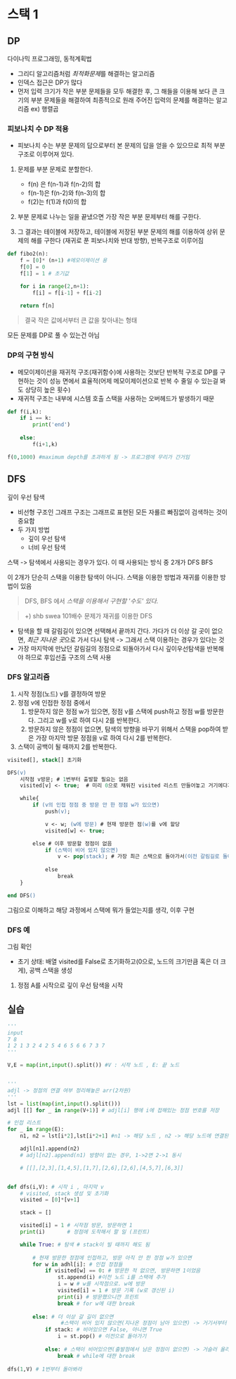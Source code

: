 # 스택 1

## DP

다이나믹 프로그래밍, 동적계획법

- 그리디 알고리즘처럼 *최적화문제*를 해결하는 알고리즘
- 인덱스 접근은 DP가 많다
- 먼저 입력 크기가 작은 부분 문제들을 모두 해결한 후, 그 해들을 이용해 보다 큰 크기의 부분 문제들을 해결하여 최종적으로 원래 주어진 입력의 문제를 해결하는 알고리즘 ex) 행렬곱

### 피보나치 수 DP 적용

- 피보나치 수는 부분 문제의 답으로부터 본 문제의 답을 얻을 수 있으므로 최적 부분 구조로 이루어져 있다.

1) 문제를 부분 문제로 분할한다.
    - f(n) 은 f(n-1)과 f(n-2)의 합
    - f(n-1)은 f(n-2)와 f(n-3)의 합
    - f(2)는 f(1)과 f(0)의 합

2) 부분 문제로 나누는 일을 끝냈으면 가장 작은 부분 문제부터 해를 구한다.
3) 그 결과는 테이블에 저장하고, 테이블에 저장된 부분 문제의 해를 이용하여 상위 문제의 해를 구한다 (재귀로 푼 피보나치와 반대 방향), 반복구조로 이루어짐

```py
def fibo2(n):
    f = [0]* (n+1) #메모이제이션 용
    f[0] = 0
    f[1] = 1 # 초기값

    for i in range(2,n+1):
        f[i] = f[i-1] + f[i-2]
    
    return f[n]
```

>결국 작은 값에서부터 큰 값을 찾아내는 형태

모든 문제를 DP로 풀 수 있는건 아님

### DP의 구현 방식

- 메모이제이션을 재귀적 구조(재귀함수)에 사용하는 것보단 반복적 구조로 DP를 구현하는 것이 성능 면에서 효율적(어제 메모이제이션으로 반복 수 줄일 수 있는걸 봐도 상당히 높은 횟수)
- 재귀적 구조는 내부에 시스템 호출 스택을 사용하는 오버헤드가 발생하기 때문

```py
def f(i,k):
    if i == k:
        print('end')
    
    else:
        f(i+1,k)

f(0,1000) #maximum depth를 초과하게 됨 -> 프로그램에 무리가 간거임
```

## DFS

깊이 우선 탐색

- 비선형 구조인 그래프 구조는 그래프로 표현된 모든 자룔르 빠짐없이 검색하는 것이 중요함
- 두 가지 방법
  - 깊이 우선 탐색
  - 너비 우선 탐색


스택 -> 탐색에서 사용되는 경우가 있다. 이 때 사용되는 방식 중 2개가 DFS BFS

이 2개가 단순히 스택을 이용한 탐색이 아니다. 스택을 이용한 방법과 재귀를 이용한 방법이 있음

> DFS, BFS 에서 *스택을 이용해서 구현할 '수도' 있다.*

> +) shb swea 101배수 문제가 재귀를 이용한 DFS

- 탐색을 할 때 갈림길이 있으면 선택해서 끝까지 간다. 가다가 더 이상 갈 곳이 없으면, *최근 지나온 곳*으로 가서 다시 탐색 -> 그래서 스택 이용하는 경우가 있다는 것
- 가장 마지막에 만났던 갈림길의 정점으로 되돌아가서 다시 깊이우선탐색을 반복해야 하므로 후입선출 구조의 스택 사용


### DFS 알고리즘

1) 시작 정점(노드) v를 결정하여 방문
2) 정점 v에 인접한 정점 중에서
   1) 방문하지 않은 정점 w가 있으면, 정점 v를 스택에 push하고 정점 w를 방문한다. 그리고 w를 v로 하여 다시 2를 반복한다.
   2) 방문하지 않은 정점이 없으면, 탐색의 방향을 바꾸기 위해서 스택을 pop하여 받은 가장 마지막 방문 정점을 v로 하여 다시 2를 반복한다.
3) 스택이 공백이 될 때까지 2를 반복한다.



``` ps
visited[], stack[] 초기화

DFS(v)
    시작점 v방문; # 1번부터 출발할 필요는 없음
    visited[v] <- true;  # 미리 0으로 채워진 visited 리스트 만들어놓고 거기에다가 v 집어넣으면 됨

    while{
        if (v의 인접 정점 중 방문 안 한 정점 w가 있으면)
            push(v);

            v <- w; (w에 방문) # 현재 방문한 점(w)를 v에 할당
            visited[w] <- true;

        else # 이후 방문할 정점이 없음
            if (스택이 비어 있지 않으면)
                v <- pop(stack); # 가장 최근 스택으로 돌아가서(이전 갈림길로 돌아가서) 재시작
            
            else
                break
    }

end DFS()
```

그림으로 이해하고 해당 과정에서 스택에 뭐가 들었는지를 생각, 이후 구현

### DFS 예

그림 확인

- 초기 상태: 배열 visited를 False로 초기화하고(0으로, 노드의 크기만큼 혹은 더 크게), 공백 스택을 생성
1) 정점 A를 시작으로 깊이 우선 탐색을 시작



## 실습

```py
'''
input
7 8
1 2 1 3 2 4 2 5 4 6 5 6 6 7 3 7
'''

V,E = map(int,input().split()) #V : 시작 노드 , E: 끝 노드 


'''
adjl -> 정점의 연결 여부 정리해놓은 arr(2차원) 
'''
lst = list(map(int,input().split()))
adjl [[] for _ in range(V+1)] # adjl[i] 행에 i에 접해있는 정점 번호를 저장

# 인접 리스트
for _ in range(E): 
    n1, n2 = lst[i*2],lst[i*2+1] #n1 -> 해당 노드 , n2 -> 해당 노드에 연결된 정점 (얘는 화살표가 있어서 1->2지만 화살표가 없는(방향이 없는)경우는 1->2면 2->1 동시)

    adjl[n1].append(n2)
    # adjl[n2].append(n1) 방향이 없는 경우, 1->2면 2->1 동시

    # [[],[2,3],[1,4,5],[1,7],[2,6],[2,6],[4,5,7],[6,3]]


def dfs(i,V): # 시작 i , 마지막 v
    # visited, stack 생성 및 초기화
    visited = [0]*[v+1]

    stack = []

    visited[i] = 1 # 시작점 방문, 방문하면 1
    print(i)       # 정점에 도착해서 할 일 (프린트)

    while True: # 탐색 # stack이 빌 때까지 해도 됨
        
        # 현재 방문한 정점에 인접하고, 방문 아직 안 한 정점 w가 있으면      
        for w in adhl[i]: # 인접 정점들
            if visited[w] == 0: # 방문한 적 없으면, 방문하면 1이었음
                st.append(i) #이전 노드 i를 스택에 추가
                i = w # w를 시작점으로. w에 방문
                visited[i] = 1 # 방문 기록 (w로 갱신된 i)
                print(i) # 방문했으니깐 프린트
                break # for w에 대한 break
            
        else: # 더 이상 갈 길이 없으면
                 #스택이 비어 있지 않으면(지나온 정점이 남아 있으면) -> 거기서부터 다시 시작하면 됨
            if stack: # 비어있으면 False, 아니면 True
                i = st.pop() # 이전으로 돌아가기
                
            else: # 스택이 비어있으면(출발점에서 남은 정점이 없으면) -> 거슬러 올라간거임
                break # while에 대한 break
            
dfs(1,V) # 1번부터 돌아봐라

```